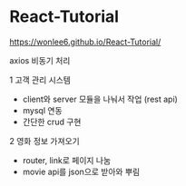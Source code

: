 # React-Tutorial
https://wonlee6.github.io/React-Tutorial/

axios 비동기 처리

1 고객 관리 시스템 
 - client와 server 모듈을 나눠서 작업 (rest api)
 - mysql 연동
 - 간단한 crud 구현

2 영화 정보 가져오기
- router, link로 페이지 나눔
- movie api를 json으로 받아와 뿌림
